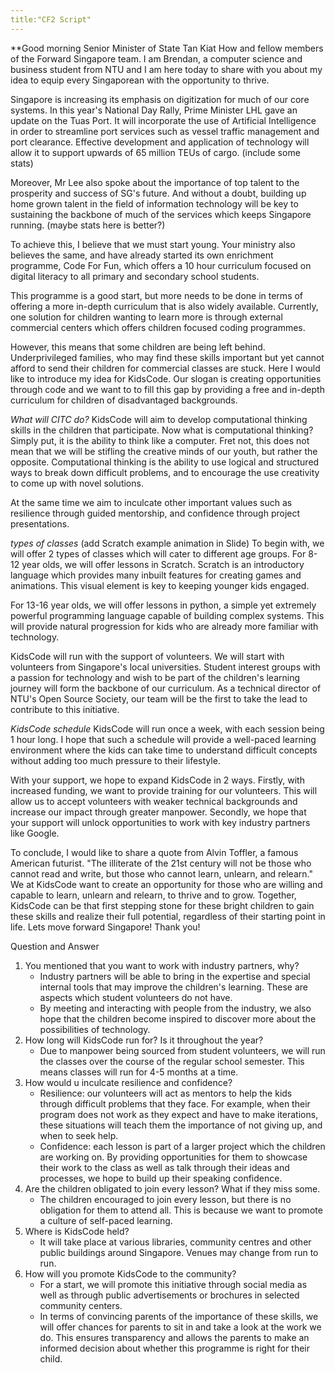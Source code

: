 ```yaml
---
title:"CF2 Script"
---
```

**Good morning Senior Minister of State Tan Kiat How and fellow members of the Forward Singapore team. I am Brendan, a computer science and business student from NTU and I am here today to share with you about my idea to equip every Singaporean with the opportunity to thrive.

Singapore is increasing its emphasis on digitization for much of our core systems. In this year's National Day Rally, Prime Minister LHL gave an update on the Tuas Port. It will incorporate the use of Artificial Intelligence in order to streamline port services such as vessel traffic management and port clearance. Effective development and application of technology will allow it to support upwards of 65 million TEUs of cargo. (include some stats)

Moreover, Mr Lee also spoke about the importance of top talent to the prosperity and success of SG's future. And without a doubt, building up home grown talent in the field of information technology will be key to sustaining the backbone of much of the services which keeps Singapore running. (maybe stats here is better?)

To achieve this, I believe that we must start young. Your ministry also believes the same, and have already started its own enrichment programme, Code For Fun, which offers a 10 hour curriculum focused on digital literacy to all primary and secondary school students. 

This programme is a good start, but more needs to be done in terms of offering a more in-depth curriculum that is also widely available. Currently, one solution for children wanting to learn more is through external commercial centers which offers children focused coding programmes. 

However, this means that some children are being left behind. Underprivileged families, who may find these skills important but yet cannot afford to send their children for commercial classes are stuck. Here I would like to introduce my idea for KidsCode. Our slogan is creating opportunities through code and we want to to fill this gap by providing a free and in-depth curriculum for children of disadvantaged backgrounds.

_What will CITC do?_
KidsCode will aim to develop computational thinking skills in the children that participate. Now what is computational thinking? Simply put, it is the ability to think like a computer. Fret not, this does not mean that we will be stifling the creative minds of our youth, but rather the opposite. Computational thinking is the ability to use logical and structured ways to break down difficult problems, and to encourage the use creativity to come up with novel solutions. 

At the same time we aim to inculcate other important values such as resilience through guided mentorship, and confidence through project presentations.
 
_types of classes_ (add Scratch example animation in Slide)
To begin with, we will offer 2 types of classes which will cater to different age groups. For 8-12 year olds, we will offer lessons in Scratch. Scratch is an introductory language which provides many inbuilt features for creating games and animations. This visual element is key to keeping younger kids engaged.

For 13-16 year olds, we will offer lessons in python, a simple yet extremely powerful programming language capable of building complex systems. This will provide natural progression for kids who are already more familiar with technology.

KidsCode will run with the support of volunteers. We will start with volunteers from Singapore's local universities. Student interest groups with a passion for technology and wish to be part of the children's learning journey will form the backbone of our curriculum. As a technical director of NTU's Open Source Society, our team will be the first to take the lead to contribute to this initiative.

_KidsCode schedule_
KidsCode will run once a week, with each session being 1 hour long. I hope that such a schedule will provide a well-paced learning environment where the kids can take time to understand difficult concepts without adding too much pressure to their lifestyle.

With your support, we hope to expand KidsCode in 2 ways.
Firstly, with increased funding, we want to provide training for our volunteers. This will allow us to accept volunteers with weaker technical backgrounds and increase our impact through greater manpower.
Secondly, we hope that your support will unlock opportunities to work with key industry partners like Google. 

To conclude, I would like to share a quote from Alvin Toffler, a famous American futurist. "The illiterate of the 21st century will not be those who cannot read and write, but those who cannot learn, unlearn, and relearn." 
We at KidsCode want to create an opportunity for those who are willing and capable to learn, unlearn and relearn, to thrive and to grow. Together, KidsCode can be that first stepping stone for these bright children to gain these skills and realize their full potential, regardless of their starting point in life. Lets move forward Singapore! Thank you!


Question and Answer

1. You mentioned that you want to work with industry partners, why?
	- Industry partners will be able to bring in the expertise and special internal tools that may improve the children's learning. These are aspects which student volunteers do not have. 
	- By meeting and interacting with people from the industry, we also hope that the children become inspired to discover more about the possibilities of technology.
2. How long will KidsCode run for? Is it throughout the year?
	- Due to manpower being sourced from student volunteers, we will run the classes over the course of the regular school semester. This means classes will run for 4-5 months at a time. 
3. How would u inculcate resilience and confidence?
	- Resilience: our volunteers will act as mentors to help the kids through difficult problems that they face. For example, when their program does not work as they expect and have to make iterations, these situations will teach them the importance of not giving up, and when to seek help.
	- Confidence: each lesson is part of a larger project which the children are working on. By providing opportunities for them to showcase their work to the class as well as talk through their ideas and processes, we hope to build up their speaking confidence.
4. Are the children obligated to join every lesson? What if they miss some.
	- The children encouraged to join every lesson, but there is no obligation for them to attend all. This is because we want to promote a culture of self-paced learning. 
5. Where is KidsCode held?
	- It will take place at various libraries, community centres and other public buildings around Singapore. Venues may change from run to run.
6. How will you promote KidsCode to the community?
	- For a start, we will promote this initiative through social media as well as through public advertisements or brochures in selected community centers.
	- In terms of convincing parents of the importance of these skills, we will offer chances for parents to sit in and take a look at the work we do. This ensures transparency and allows the parents to make an informed decision about whether this programme is right for their child.
